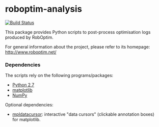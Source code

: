 roboptim-analysis
====================

[![Build Status](https://travis-ci.org/roboptim/roboptim-analysis.png?branch=master)](https://travis-ci.org/roboptim/roboptim-analysis)

This package provides Python scripts to post-process optimisation logs
produced by RobOptim.

For general information about the project, please refer to its
homepage: http://www.roboptim.net/

### Dependencies

The scripts rely on the following programs/packages:

 * [Python 2.7][]
 * [matplotlib][]
 * [NumPy][]

Optional dependencies:
 * [mpldatacursor][]: interactive "data cursors" (clickable annotation boxes) for matplotlib.


[Python 2.7]: http://www.python.org/
[matplotlib]: http://matplotlib.org
[mpldatacursor]: https://github.com/joferkington/mpldatacursor
[NumPy]: http://www.numpy.org/
